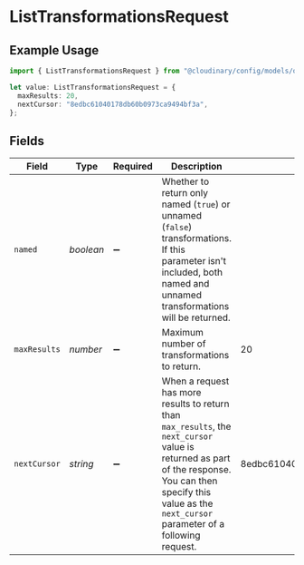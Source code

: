 # ListTransformationsRequest

## Example Usage

```typescript
import { ListTransformationsRequest } from "@cloudinary/config/models/operations";

let value: ListTransformationsRequest = {
  maxResults: 20,
  nextCursor: "8edbc61040178db60b0973ca9494bf3a",
};
```

## Fields

| Field                                                                                                                                                                                                             | Type                                                                                                                                                                                                              | Required                                                                                                                                                                                                          | Description                                                                                                                                                                                                       | Example                                                                                                                                                                                                           |
| ----------------------------------------------------------------------------------------------------------------------------------------------------------------------------------------------------------------- | ----------------------------------------------------------------------------------------------------------------------------------------------------------------------------------------------------------------- | ----------------------------------------------------------------------------------------------------------------------------------------------------------------------------------------------------------------- | ----------------------------------------------------------------------------------------------------------------------------------------------------------------------------------------------------------------- | ----------------------------------------------------------------------------------------------------------------------------------------------------------------------------------------------------------------- |
| `named`                                                                                                                                                                                                           | *boolean*                                                                                                                                                                                                         | :heavy_minus_sign:                                                                                                                                                                                                | Whether to return only named (`true`) or unnamed (`false`) transformations. If this parameter isn't included, both named and unnamed transformations will be returned.                                            |                                                                                                                                                                                                                   |
| `maxResults`                                                                                                                                                                                                      | *number*                                                                                                                                                                                                          | :heavy_minus_sign:                                                                                                                                                                                                | Maximum number of transformations to return.                                                                                                                                                                      | 20                                                                                                                                                                                                                |
| `nextCursor`                                                                                                                                                                                                      | *string*                                                                                                                                                                                                          | :heavy_minus_sign:                                                                                                                                                                                                | When a request has more results to return than `max_results`, the `next_cursor` value is returned as part of the response. You can then specify this value as the `next_cursor` parameter of a following request. | 8edbc61040178db60b0973ca9494bf3a                                                                                                                                                                                  |
